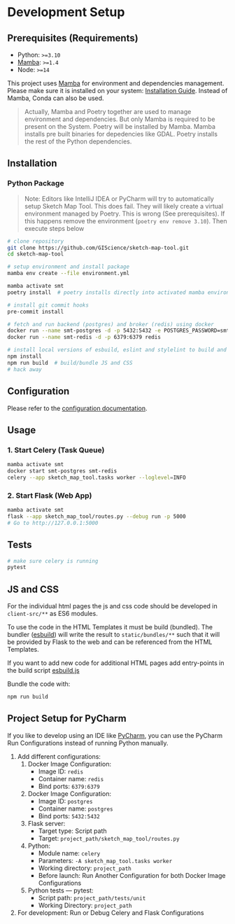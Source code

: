 # Development Setup

## Prerequisites (Requirements)

- Python: `>=3.10`
- [Mamba](https://github.com/conda-forge/miniforge#install): `>=1.4`
- Node: `>=14`

This project uses [Mamba](https://github.com/conda-forge/miniforge#install) for environment and dependencies management. Please make sure it is installed on your system: [Installation Guide](https://github.com/conda-forge/miniforge#install). Instead of Mamba, Conda can also be used.

> Actually, Mamba and Poetry together are used to manage environment and dependencies. But only Mamba is required to be present on the System. Poetry will be installed by Mamba. Mamba installs pre built binaries for depedencies like GDAL. Poetry installs the rest of the Python dependencies.

## Installation

### Python Package

> Note: Editors like IntelliJ IDEA or PyCharm will try to automatically setup Sketch Map Tool.
> This does fail. They will likely create a virtual environment managed by Poetry.
> This is wrong (See prerequisites). If this happens remove the environment (`poetry env remove 3.10`).
> Then execute steps below

```bash
# clone repository
git clone https://github.com/GIScience/sketch-map-tool.git
cd sketch-map-tool

# setup environment and install package
mamba env create --file environment.yml

mamba activate smt
poetry install  # poetry installs directly into activated mamba environment

# install git commit hooks
pre-commit install

# fetch and run backend (postgres) and broker (redis) using docker
docker run --name smt-postgres -d -p 5432:5432 -e POSTGRES_PASSWORD=smt -e POSTGRES_USER=smt postgres
docker run --name smt-redis -d -p 6379:6379 redis

# install local versions of esbuild, eslint and stylelint to build and check JS and CSS
npm install
npm run build  # build/bundle JS and CSS
# hack away
```

## Configuration

Please refer to the [configuration documentation](/docs/configuration.md).

## Usage

### 1. Start Celery (Task Queue)

```bash
mamba activate smt
docker start smt-postgres smt-redis
celery --app sketch_map_tool.tasks worker --loglevel=INFO
```

### 2. Start Flask (Web App)

```bash
mamba activate smt
flask --app sketch_map_tool/routes.py --debug run -p 5000
# Go to http://127.0.0.1:5000
```

## Tests

```bash
# make sure celery is running
pytest
```

## JS and CSS

For the individual html pages the js and css code should be developed in `client-src/**` as 
ES6 modules. 

To use the code in the HTML Templates it must be build (bundled). The bundler 
([esbuild](https://esbuild.github.io/)) will write the result to `static/bundles/**` 
such that it will be provided by Flask to the web and can be referenced from the HTML Templates.

If you want to add new code for additional HTML pages add entry-points in the build script 
[esbuild.js](../esbuild.js)

Bundle the code with:
```bash
npm run build
```

## Project Setup for PyCharm

If you like to develop using an IDE like [PyCharm](https://www.jetbrains.com/pycharm/), you can use the PyCharm Run Configurations instead of running Python manually.

1. Add different configurations:
   1. Docker Image Configuration:
      * Image ID: `redis`
      * Container name: `redis`
      * Bind ports: `6379:6379`
   2. Docker Image Configuration:
      * Image ID: `postgres`
      * Container name: `postgres`
      * Bind ports: `5432:5432`
   3. Flask server:
      * Target type: Script path
      * Target: `project_path/sketch_map_tool/routes.py`
   4. Python:
      * Module name: `celery`
      * Parameters: `-A sketch_map_tool.tasks worker`
      * Working directory: `project_path`
      * Before launch: Run Another Configuration for both Docker Image Configurations
   5. Python tests — pytest:
      * Script path: `project_path/tests/unit`
      * Working Directory: `project_path`
2. For development: Run or Debug Celery and Flask Configurations
